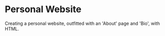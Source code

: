 # Personal Website

Creating a personal website, outfitted with an 'About' page and 'Bio', with HTML.